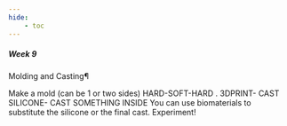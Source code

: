 ```yaml
---
hide:
    - toc
---
```


##### Week 9

Molding and Casting¶

Make a mold (can be 1 or two sides) HARD-SOFT-HARD . 3DPRINT- CAST SILICONE- CAST SOMETHING INSIDE
You can use biomaterials to substitute the silicone or the final cast.
Experiment!








